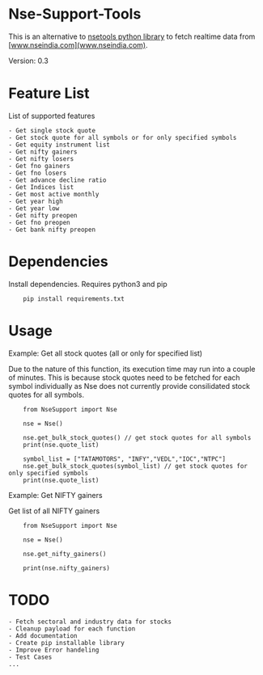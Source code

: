 # Nse-Support-Tools
This is an alternative to [nsetools python library](https://pypi.org/project/nsetools/) to fetch realtime data from [www.nseindia.com](www.nseindia.com).

Version: 0.3

# Feature List
List of supported features
```
- Get single stock quote
- Get stock quote for all symbols or for only specified symbols
- Get equity instrument list
- Get nifty gainers
- Get nifty losers
- Get fno gainers
- Get fno losers
- Get advance decline ratio
- Get Indices list
- Get most active monthly
- Get year high
- Get year low
- Get nifty preopen
- Get fno preopen
- Get bank nifty preopen
```

# Dependencies
Install dependencies. Requires python3 and pip
```
    pip install requirements.txt
```

# Usage
Example: Get all stock quotes (all or only for specified list)

Due to the nature of this function, its execution time may run into a couple of minutes.
This is because stock quotes need to be fetched for each symbol individually as Nse does not currently provide consilidated stock quotes for all symbols.
```
    from NseSupport import Nse

    nse = Nse()

    nse.get_bulk_stock_quotes() // get stock quotes for all symbols
    print(nse.quote_list)

    symbol_list = ["TATAMOTORS", "INFY","VEDL","IOC","NTPC"]
    nse.get_bulk_stock_quotes(symbol_list) // get stock quotes for only specified symbols
    print(nse.quote_list)
```

Example: Get NIFTY gainers

Get list of all NIFTY  gainers
```
    from NseSupport import Nse

    nse = Nse()

    nse.get_nifty_gainers()

    print(nse.nifty_gainers)
```

# TODO
```
- Fetch sectoral and industry data for stocks
- Cleanup payload for each function
- Add documentation
- Create pip installable library
- Improve Error handeling
- Test Cases
...
```
